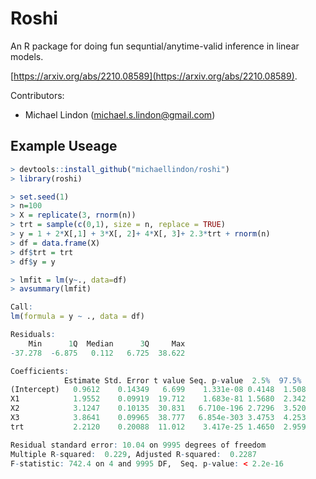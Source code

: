 # Roshi
An R package for doing fun sequntial/anytime-valid inference in linear models.

[https://arxiv.org/abs/2210.08589](https://arxiv.org/abs/2210.08589).

Contributors:
- Michael Lindon (michael.s.lindon@gmail.com)

## Example Useage
```R
> devtools::install_github("michaellindon/roshi")
> library(roshi)

> set.seed(1)
> n=100
> X = replicate(3, rnorm(n))
> trt = sample(c(0,1), size = n, replace = TRUE)
> y = 1 + 2*X[,1] + 3*X[, 2]+ 4*X[, 3]+ 2.3*trt + rnorm(n)
> df = data.frame(X)
> df$trt = trt
> df$y = y

> lmfit = lm(y~., data=df)
> avsummary(lmfit)

Call:
lm(formula = y ~ ., data = df)

Residuals:
    Min      1Q  Median      3Q     Max 
-37.278  -6.875   0.112   6.725  38.622 

Coefficients:
            Estimate Std. Error t value Seq. p-value  2.5%  97.5% 
(Intercept)   0.9612    0.14349   6.699    1.331e-08 0.4148  1.508
X1            1.9552    0.09919  19.712    1.683e-81 1.5680  2.342
X2            3.1247    0.10135  30.831   6.710e-196 2.7296  3.520
X3            3.8641    0.09965  38.777   6.854e-303 3.4753  4.253
trt           2.2120    0.20088  11.012    3.417e-25 1.4650  2.959

Residual standard error: 10.04 on 9995 degrees of freedom
Multiple R-squared:  0.229,	Adjusted R-squared:  0.2287 
F-statistic: 742.4 on 4 and 9995 DF,  Seq. p-value: < 2.2e-16
```
